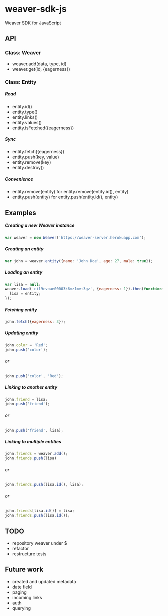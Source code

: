 # weaver-sdk-js
Weaver SDK for JavaScript

## API

### Class: Weaver
- weaver.add(data, type, id)
- weaver.get(id, {eagerness})

### Class: Entity

##### Read
- entity.id()
- entity.type()
- entity.links()
- entity.values()
- entity.isFetched({eagerness})

##### Sync
- entity.fetch({eagerness})
- entity.push(key, value)
- entity.remove(key)
- entity.destroy()

##### Convenience
- entity.remove(entity) for entity.remove(entity.id(), entity)
- entity.push(entity) for entity.push(entity.id(), entity)


## Examples

##### Creating a new Weaver instance
```javascript
var weaver = new Weaver('https://weaver-server.herokuapp.com');
```

##### Creating an entity
```javascript
var john = weaver.entity({name: 'John Doe', age: 27, male: true});
```

##### Loading an entity
```javascript
var lisa = null;
weaver.load('cil9cvoae00003k6mz1mvt3gz', {eagerness: 1}).then(function(entity){
  lisa = entity;
});
```

##### Fetching entity
```javascript
john.fetch({eagerness: 3});
```

##### Updating entity
```javascript
john.color = 'Red';
john.push('color');
```

###### or
```javascript
john.push('color', 'Red');
```

##### Linking to another entity
```javascript
john.friend = lisa;
john.push('friend');
```

###### or
```javascript
john.push('friend', lisa);
```

##### Linking to multiple entities
```javascript
john.friends = weaver.add();
john.friends.push(lisa)
```

###### or
```javascript
john.friends.push(lisa.id(), lisa);
```

###### or
```javascript
john.friends[lisa.id()] = lisa;
john.friends.push(lisa.id());
```


## TODO
- repository weaver under $
- refactor
- restructure tests

## Future work
- created and updated metadata
- date field
- paging
- incoming links
- auth
- querying